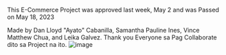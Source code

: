 This E-Commerce Project was approved last week, May 2 and was Passed on May 18, 2023

Made by Dan Lloyd "Ayato" Cabanilla, Samantha Pauline Ines, Vince Matthew Chua, and Leika Galvez. Thank you Everyone sa Pag Collaborate dito sa Project na ito.
![image](https://github.com/DLAyatoCabanilla/E-Commerce-PHP/assets/139518282/857aefb2-51dc-409f-a49d-19955b7baf90)

